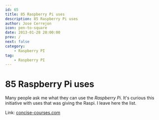 ```yaml
---
id: 65
title: 85 Raspberry Pi uses
description: 85 Raspberry Pi uses
author: Jose Cerrejon
icon: pen-to-square
date: 2013-01-28 20:00:00
prev: /
next: false
category:
    - Raspberry PI
tag:
    - Raspberry PI
---
```


# 85 Raspberry Pi uses

Many people ask me what they can use the _Raspberry Pi_. It's curious this initiative with uses that was giving the Raspi. I leave here the list.

Link: [concise-courses.com](https://www.concise-courses.com/security/85-raspberry-pi-uses/#)
